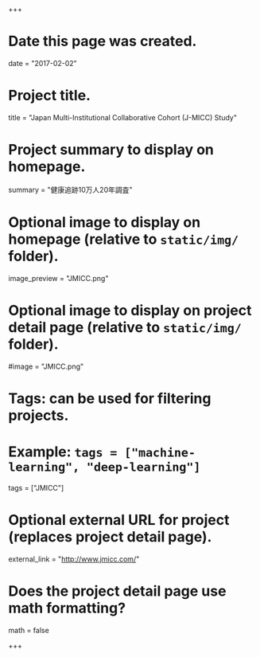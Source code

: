 +++
# Date this page was created.
date = "2017-02-02"

# Project title.
title = "Japan Multi-Institutional Collaborative Cohort (J-MICC) Study"

# Project summary to display on homepage.
summary = "健康追跡10万人20年調査"

# Optional image to display on homepage (relative to `static/img/` folder).
image_preview = "JMICC.png"

# Optional image to display on project detail page (relative to `static/img/` folder).
#image = "JMICC.png"

# Tags: can be used for filtering projects.
# Example: `tags = ["machine-learning", "deep-learning"]`
tags = ["JMICC"]

# Optional external URL for project (replaces project detail page).
external_link = "http://www.jmicc.com/"

# Does the project detail page use math formatting?
math = false

+++
